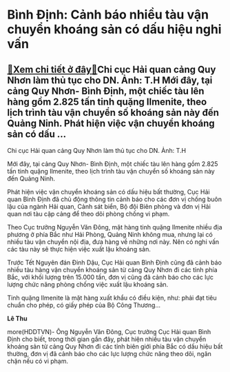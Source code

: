 Bình Định: Cảnh báo nhiều tàu vận chuyển khoáng sản có dấu hiệu nghi vấn
========================================================================

[:gift:Xem chi tiết ở đây:gift:](https://hddtvn.com/binh-dinh-canh-bao-nhieu-tau-van-chuyen-khoang-san-co-dau-hieu-nghi-van/)Chi cục Hải quan cảng Quy Nhơn làm thủ tục cho DN. Ảnh: T.H Mới đây, tại cảng Quy Nhơn- Bình Định, một chiếc tàu lên hàng gồm 2.825 tấn tinh quặng Ilmenite, theo lịch trình tàu vận chuyển số khoáng sản này đến Quảng Ninh. Phát hiện việc vận chuyển khoáng sản có dấu …
---------------------------------------------------------------------------------------------------------------------------------------------------------------------------------------------------------------------------------------------------------------------------







 






 Chi cục Hải quan cảng Quy Nhơn làm thủ tục cho DN. Ảnh: T.H 


Mới đây, tại cảng Quy Nhơn- Bình Định, một chiếc tàu lên hàng gồm 2.825 tấn tinh quặng Ilmenite, theo lịch trình tàu vận chuyển số khoáng sản này đến Quảng Ninh. 


 Phát hiện việc vận chuyển khoáng sản có dấu hiệu bất thường, Cục Hải quan Bình Định đã chủ động thông tin cảnh báo cho các đơn vị chống buôn lậu của ngành Hải quan, Cảnh sát biển, Bộ đội Biên phòng và đơn vị Hải quan nơi tàu cập cảng để theo dõi phòng chống vi phạm. 


 Theo Cục trưởng Nguyễn Văn Đông, mặt hàng tinh quặng Ilmenite nhiều địa phương ở phía Bắc như Hải Phòng, Quảng Ninh không mua, nhưng lại có nhiều tàu vận chuyển nội địa, đưa hàng về những nơi này. Nên có nghi vấn các tàu này sẽ thực hiện việc xuất lậu khoáng sản. 


 Trước Tết Nguyên đán Đinh Dậu, Cục Hải quan Bình Định cũng đã cảnh báo nhiều tàu hàng vận chuyển khoáng sản từ cảng Quy Nhơn đi các tỉnh phía Bắc, với khối lượng trên 15.000 tấn, đơn vị cũng đã cảnh báo cho các lực lượng chức năng phòng chống việc xuất lậu khoáng sản. 


 Tinh quặng Ilmenite là mặt hàng xuất khẩu có điều kiện, như: phải đạt tiêu chuẩn cho phép, có giấy phép của Bộ Công Thương… 






**Lê Thu**



more(HDDTVN)- Ông Nguyễn Văn Đông, Cục trưởng Cục Hải quan Bình Định cho biết, trong thời gian gần đây, phát hiện nhiều tàu vận chuyển khoáng sản từ cảng Quy Nhơn đi các tỉnh biên giới phía Bắc có dấu hiệu bất thường, đơn vị đã cảnh báo cho các lực lượng chức năng theo dõi, ngăn chặn nếu có vi phạm.

